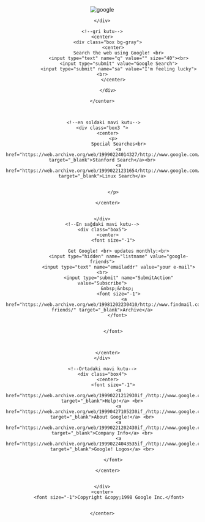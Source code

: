 <!DOCTYPE html>
<html lang="en">
<head>
    <meta charset="UTF-8">
    <meta http-equiv="X-UA-Compatible" content="IE=edge">
    <meta name="viewport" content="width=device-width, initial-scale=1.0">
    <title>Google!</title>
    <link rel="stylesheet" href="css/ödev2.css">
    
    
</head>
<body>
    <!--google ablemi-->
    <div style="text-align: center;">
        <img margim="auto" src=https://web.archive.org/web/19981202230410im_/http://www.google.com/google.jpg alt="google">

    </div>

    <!--gri kutu-->
    <center>
        <div class="box bg-gray">
            <center>
                Search the web using Google! <br>
                <input type="text" name="q" value="" size="40"><br>
                <input type="submit" value="Google Search">
                <input type="submit" name="sa" value="I'm feeling lucky"><br>
            </center>
            
        </div>

    </center>


    
     <!--en soldaki mavi kutu-->
    <div class="box3 ">
        <center>
            <p>
                Special Searches<br>
                <a href="https://web.archive.org/web/19990224014327/http://www.google.com/stanford" target="_blank">Stanford Search</a><br>
                <a href="https://web.archive.org/web/19990221231654/http://www.google.com/linux" target="_blank">Linux Search</a>
    

            </p>
           
        </center>
        

    </div>
    <!--En sağdaki mavi kutu-->
    <div class="box5">
        <center>
            <font size="-1">
            
                Get Google! <br> updates monthly:<br>
                <input type="hidden" name="listname" value="google-friends">
                <input type="text" name="emailaddr" value="your e-mail"><br>
                <input type="submit" name="SubmitAction" value="Subscribe">
                &nbsp;&nbsp; 
                <font size="-1">
                    <a href="https://web.archive.org/web/19981202230410/http://www.findmail.com/list/google-friends/" target="_blank">Archive</a>
                </font> 

                
            </font>
                 


        </center>
    </div>

    <!--Ortadaki mavi kutu-->
    <div class="box4">
        <center>
            <font size="-1">
                <a href="https://web.archive.org/web/19990221212930if_/http://www.google.com/help.html" target="_blank">Help!</a> <br>
                <a href="https://web.archive.org/web/19990427105230if_/http://www.google.com/about.html" target="_blank">About Google!</a> <br>
                <a href="https://web.archive.org/web/19990221202430if_/http://www.google.com/company.html" target="_blank">Company Info</a> <br>
                <a href="https://web.archive.org/web/19990224043535if_/http://www.google.com/stickers.html" target="_blank">Google! Logos</a> <br>

            </font>
            
        </center>
       

    </div>
    <center>
         <font size="-1">Copyright &copy;1998 Google Inc.</font>
        

    </center>


    
    
</body>
</html>
